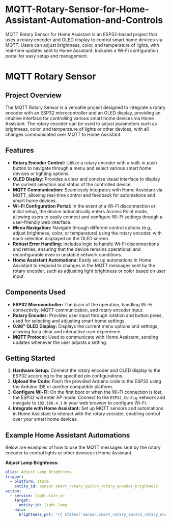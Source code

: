 # MQTT-Rotary-Sensor-for-Home-Assistant-Automation-and-Controls
MQTT Rotary Sensor for Home Assistant is an ESP32-based project that uses a rotary encoder and OLED display to control smart home devices via MQTT. Users can adjust brightness, color, and temperature of lights, with real-time updates sent to Home Assistant. Includes a Wi-Fi configuration portal for easy setup and management.
# MQTT Rotary Sensor

## Project Overview
The MQTT Rotary Sensor is a versatile project designed to integrate a rotary encoder with an ESP32 microcontroller and an OLED display, providing an intuitive interface for controlling various smart home devices via Home Assistant. The rotary encoder can be used to adjust parameters such as brightness, color, and temperature of lights or other devices, with all changes communicated over MQTT to Home Assistant.

## Features
- **Rotary Encoder Control:** Utilize a rotary encoder with a built-in push button to navigate through a menu and select various smart home devices or lighting options.
- **OLED Display:** Provides a clear and concise visual interface to display the current selection and status of the controlled device.
- **MQTT Communication:** Seamlessly integrates with Home Assistant via MQTT, allowing real-time control and feedback for automations and smart home devices.
- **Wi-Fi Configuration Portal:** In the event of a Wi-Fi disconnection or initial setup, the device automatically enters Access Point mode, allowing users to easily connect and configure Wi-Fi settings through a user-friendly web interface.
- **Menu Navigation:** Navigate through different control options (e.g., adjust brightness, color, or temperature) using the rotary encoder, with each selection displayed on the OLED screen.
- **Robust Error Handling:** Includes logic to handle Wi-Fi disconnections and retries, ensuring that the device remains operational and reconfigurable even in unstable network conditions.
- **Home Assistant Automations:** Easily set up automations in Home Assistant to respond to changes in the MQTT messages sent by the rotary encoder, such as adjusting light brightness or color based on user input.

## Components Used
- **ESP32 Microcontroller:** The brain of the operation, handling Wi-Fi connectivity, MQTT communication, and rotary encoder input.
- **Rotary Encoder:** Provides user input through rotation and button press, used for selecting and adjusting smart home settings.
- **0.96" OLED Display:** Displays the current menu options and settings, allowing for a clear and interactive user experience.
- **MQTT Protocol:** Used to communicate with Home Assistant, sending updates whenever the user adjusts a setting.

## Getting Started
1. **Hardware Setup:** Connect the rotary encoder and OLED display to the ESP32 according to the specified pin configurations.
2. **Upload the Code:** Flash the provided Arduino code to the ESP32 using the Arduino IDE or another compatible platform.
3. **Configure Wi-Fi:** On the first boot or when the Wi-Fi connection is lost, the ESP32 will enter AP mode. Connect to the `ESP32_Config` network and navigate to `192.168.4.1` in your web browser to configure Wi-Fi.
4. **Integrate with Home Assistant:** Set up MQTT sensors and automations in Home Assistant to interact with the rotary encoder, enabling control over your smart home devices.

## Example Home Assistant Automations
Below are examples of how to use the MQTT messages sent by the rotary encoder to control lights or other devices in Home Assistant.

**Adjust Lamp Brightness:**
```yaml
alias: Adjust Lamp Brightness
trigger:
  - platform: state
    entity_id: sensor.smart_rotary_switch_rotary_encoder_brightness
action:
  - service: light.turn_on
    target:
      entity_id: light.lamp
    data:
      brightness_pct: "{{ states('sensor.smart_rotary_switch_rotary_encoder_brightness') | int * 4 }}"
